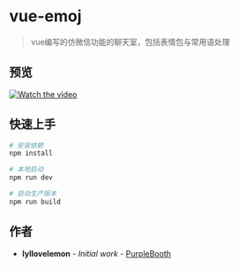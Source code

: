 # vue-emoj

> vue编写的仿微信功能的聊天室，包括表情包与常用语处理
## 预览
[![Watch the video](https://raw.github.com/GabLeRoux/WebMole/master/ressources/WebMole_Youtube_Video.png)](http://youtu.be/vt5fpE0bzSY)
## 快速上手

``` bash
# 安装依赖
npm install

# 本地启动
npm run dev

# 启动生产版本
npm run build

```

## 作者
* **lyllovelemon** - *Initial work* - [PurpleBooth](https://github.com/lyllovelemon)
